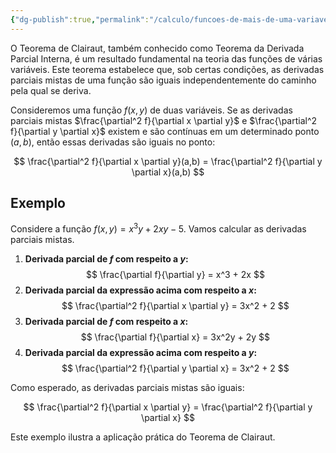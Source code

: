 ```yaml
---
{"dg-publish":true,"permalink":"/calculo/funcoes-de-mais-de-uma-variavel/teorema-de-clairaut/","tags":["Derivadas"],"created":"2025-05-20T13:30:13.828-03:00"}
---
```



O Teorema de Clairaut, também conhecido como Teorema da Derivada Parcial Interna, é um resultado fundamental na teoria das funções de várias variáveis. Este teorema estabelece que, sob certas condições, as derivadas parciais mistas de uma função são iguais independentemente do caminho pela qual se deriva.

Consideremos uma função $f(x,y)$ de duas variáveis. Se as derivadas parciais mistas $\frac{\partial^2 f}{\partial x \partial y}$ e $\frac{\partial^2 f}{\partial y \partial x}$ existem e são contínuas em um determinado ponto $(a,b)$, então essas derivadas são iguais no ponto:

$$
\frac{\partial^2 f}{\partial x \partial y}(a,b) = \frac{\partial^2 f}{\partial y \partial x}(a,b)
$$

## Exemplo

Considere a função $f(x,y) = x^3y + 2xy - 5$. Vamos calcular as derivadas parciais mistas.

1. **Derivada parcial de $f$ com respeito a $y$:**
$$
   \frac{\partial f}{\partial y} = x^3 + 2x
$$
2. **Derivada parcial da expressão acima com respeito a $x$:**
$$
   \frac{\partial^2 f}{\partial x \partial y} = 3x^2 + 2
$$
3. **Derivada parcial de $f$ com respeito a $x$:**
$$
   \frac{\partial f}{\partial x} = 3x^2y + 2y
$$
4. **Derivada parcial da expressão acima com respeito a $y$:**
$$
   \frac{\partial^2 f}{\partial y \partial x} = 3x^2 + 2
$$

Como esperado, as derivadas parciais mistas são iguais:

$$
\frac{\partial^2 f}{\partial x \partial y} = \frac{\partial^2 f}{\partial y \partial x}
$$

Este exemplo ilustra a aplicação prática do Teorema de Clairaut.

